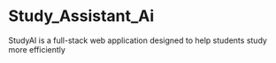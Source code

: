 # Study_Assistant_Ai
StudyAI is a full-stack web application designed to help students study more efficiently
